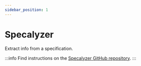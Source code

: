 ```yaml
---
sidebar_position: 1
---
```



# Specalyzer

Extract info from a specification.


:::info
Find instructions on the [Specalyzer GitHub repository](https://github.com/blockchainbird/specalyzer/blob/main/README.md).
:::